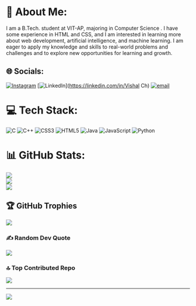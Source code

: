 # 💫 About Me:
I am a B.Tech. student at VIT-AP, majoring in Computer Science . I have some experience in HTML and CSS, and I am interested in learning more about web development, artificial intelligence, and machine learning. I am eager to apply my knowledge and skills to real-world problems and challenges and to explore new opportunities for learning and growth.


## 🌐 Socials:
[![Instagram](https://img.shields.io/badge/Instagram-%23E4405F.svg?logo=Instagram&logoColor=white)](https://instagram.com/vishalch118) [![LinkedIn](https://img.shields.io/badge/LinkedIn-%230077B5.svg?logo=linkedin&logoColor=white)](https://linkedin.com/in/Vishal Ch) [![email](https://img.shields.io/badge/Email-D14836?logo=gmail&logoColor=white)](mailto:vishal.ch22254@gmail.com) 

# 💻 Tech Stack:
![C](https://img.shields.io/badge/c-%2300599C.svg?style=for-the-badge&logo=c&logoColor=white) ![C++](https://img.shields.io/badge/c++-%2300599C.svg?style=for-the-badge&logo=c%2B%2B&logoColor=white) ![CSS3](https://img.shields.io/badge/css3-%231572B6.svg?style=for-the-badge&logo=css3&logoColor=white) ![HTML5](https://img.shields.io/badge/html5-%23E34F26.svg?style=for-the-badge&logo=html5&logoColor=white) ![Java](https://img.shields.io/badge/java-%23ED8B00.svg?style=for-the-badge&logo=openjdk&logoColor=white) ![JavaScript](https://img.shields.io/badge/javascript-%23323330.svg?style=for-the-badge&logo=javascript&logoColor=%23F7DF1E) ![Python](https://img.shields.io/badge/python-3670A0?style=for-the-badge&logo=python&logoColor=ffdd54)
# 📊 GitHub Stats:
![](https://github-readme-stats.vercel.app/api?username=Vishalch118&theme=dark&hide_border=true&include_all_commits=true&count_private=true)<br/>
![](https://github-readme-streak-stats.herokuapp.com/?user=Vishalch118&theme=dark&hide_border=true)<br/>
![](https://github-readme-stats.vercel.app/api/top-langs/?username=Vishalch118&theme=dark&hide_border=true&include_all_commits=true&count_private=true&layout=compact)

## 🏆 GitHub Trophies
![](https://github-profile-trophy.vercel.app/?username=Vishalch118&theme=radical&no-frame=false&no-bg=true&margin-w=4)

### ✍️ Random Dev Quote
![](https://quotes-github-readme.vercel.app/api?type=horizontal&theme=radical)

### 🔝 Top Contributed Repo
![](https://github-contributor-stats.vercel.app/api?username=Vishalch118&limit=5&theme=dark&combine_all_yearly_contributions=true)

---
[![](https://visitcount.itsvg.in/api?id=Vishalch118&icon=0&color=0)](https://visitcount.itsvg.in)

<!-- Proudly created with GPRM ( https://gprm.itsvg.in ) -->
